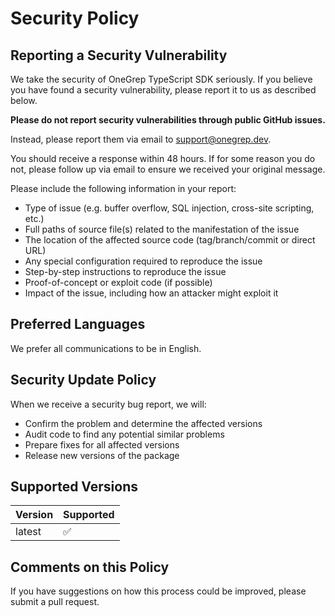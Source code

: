 # Security Policy

## Reporting a Security Vulnerability

We take the security of OneGrep TypeScript SDK seriously. If you believe you have found a security vulnerability, please report it to us as described below.

**Please do not report security vulnerabilities through public GitHub issues.**

Instead, please report them via email to support@onegrep.dev.

You should receive a response within 48 hours. If for some reason you do not, please follow up via email to ensure we received your original message.

Please include the following information in your report:

- Type of issue (e.g. buffer overflow, SQL injection, cross-site scripting, etc.)
- Full paths of source file(s) related to the manifestation of the issue
- The location of the affected source code (tag/branch/commit or direct URL)
- Any special configuration required to reproduce the issue
- Step-by-step instructions to reproduce the issue
- Proof-of-concept or exploit code (if possible)
- Impact of the issue, including how an attacker might exploit it

## Preferred Languages

We prefer all communications to be in English.

## Security Update Policy

When we receive a security bug report, we will:

- Confirm the problem and determine the affected versions
- Audit code to find any potential similar problems
- Prepare fixes for all affected versions
- Release new versions of the package

## Supported Versions

| Version | Supported          |
| ------- | ------------------ |
| latest  | :white_check_mark: |

## Comments on this Policy

If you have suggestions on how this process could be improved, please submit a pull request.
